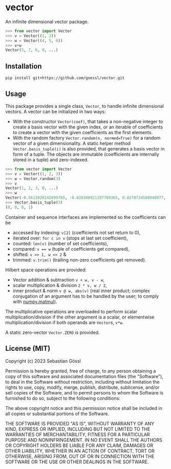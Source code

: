 # vector

An infinite dimensional vector package.
```python
>>> from vector import Vector
>>> v = Vector((1, 2))
>>> w = Vector((4, 5, 6))
>>> v+w
Vector(5, 7, 6, 0, ...)
```

## Installation

```console
pip install git+https://github.com/goessl/vector.git
```

## Usage

This package provides a single class, `Vector`, to handle infinite dimensional vectors.
A vector can be initialized in two ways:
 - With the constructor `Vector(coef)`, that takes a non-negative integer to create a basis vector with the given index, or an iterable of coefficients to create a vector with the given coefficients as the first elements.
 - With the random factory `Vector.random(n, normed=True)` for a random vector of a given dimensionality.
A static helper method `Vector.basis_tuple(i)` is also provided, that generates a basis vector in form of a tuple.
The objects are immutable (coefficients are internally stored in a tuple) and zero-indexed.
```python
>>> from vector import Vector
>>> v = Vector((1, 2, 3))
>>> w = Vector.random(3)
>>> v
Vector(1, 2, 3, 0, ...)
>>> w
Vector(-0.5613820142699765, -0.028308921297709365, 0.8270724508948077, 0, ...)
>>> Vector.basis_tuple(3)
(0, 0, 0, 1)
```

Container and sequence interfaces are implemented so the coefficients can be
- accessed by indexing: `v[2]` (coefficients not set return to 0),
- iterated over: `for c in v` (stops at last set coefficient),
- counted: `len(v)` (number of set coefficients),
- compared: `v == w` (tuple of coefficients get compared),
- shifted: `v >> 1, w << 2` &
- trimmed: `v.trim()` (trailing non-zero coefficients get removed).

Hilbert space operations are provided:
- Vector addition & subtraction `v + w, v - w`,
- scalar multiplication & division `2 * v, w / 2`,
- inner product & norm `v @ w, abs(v)` (real inner product; complex conjugation of an argument has to be handled by the user; to comply with [numpy.matmul](https://numpy.org/doc/stable/reference/generated/numpy.matmul.html)).

The multiplicative operations are overloaded to perform scalar multiplication/division if the other argument is a scalar, or elementwise multiplication/division if both operands are `Vector`s, `v*w`.

A static zero-vector `Vector.ZERO` is provided.

## License (MIT)

Copyright (c) 2023 Sebastian Gössl

Permission is hereby granted, free of charge, to any person obtaining a copy
of this software and associated documentation files (the "Software"), to deal
in the Software without restriction, including without limitation the rights
to use, copy, modify, merge, publish, distribute, sublicense, and/or sell
copies of the Software, and to permit persons to whom the Software is
furnished to do so, subject to the following conditions:

The above copyright notice and this permission notice shall be included in all
copies or substantial portions of the Software.

THE SOFTWARE IS PROVIDED "AS IS", WITHOUT WARRANTY OF ANY KIND, EXPRESS OR
IMPLIED, INCLUDING BUT NOT LIMITED TO THE WARRANTIES OF MERCHANTABILITY,
FITNESS FOR A PARTICULAR PURPOSE AND NONINFRINGEMENT. IN NO EVENT SHALL THE
AUTHORS OR COPYRIGHT HOLDERS BE LIABLE FOR ANY CLAIM, DAMAGES OR OTHER
LIABILITY, WHETHER IN AN ACTION OF CONTRACT, TORT OR OTHERWISE, ARISING FROM,
OUT OF OR IN CONNECTION WITH THE SOFTWARE OR THE USE OR OTHER DEALINGS IN THE
SOFTWARE.
